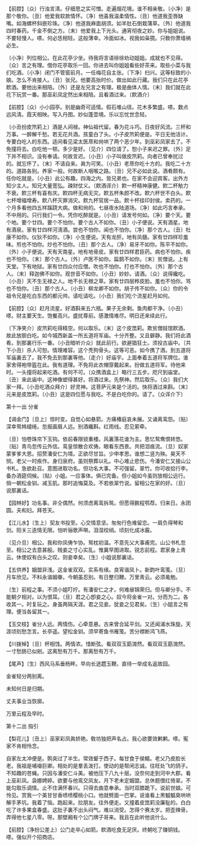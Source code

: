 <!-- { "loadSidebar": true } -->
【前腔】〔众〕行浊言淸。仔细思之实可憎。走遍烟花境。谁不相亲敬。〔小净〕是那个敬你。〔丑〕他爱我软款情怀。〔净〕他喜我温柔情性。〔丑〕他道我歪唇缺嘴。如海螺杯斜嵌珍珠。〔净〕他道我麻面胡须。如羊肚石倒栽蒲草。〔外〕他道我四时春药。千金不倒之方。〔末〕他爱我上下光头。通宵彻夜之妙。你与姐姐说。不要轻慢人。嗏。何必恁相轻。这般薄幸。冷面如冰。视我如枭獍。只敎你萧墙祸必生。

〔小净〕列位相公。在此花亭少坐。待我将言语徐徐劝动姐姐。成就也不见得。〔众〕言之有理。借你花亭取乐一回。你进去叫你姐姐看些好茶来。取些小菜与我们吃酒。〔小净〕闭门不管窗前月。一任梅花自主张。〔下净〕扫兴。这等标致的小娘。怎么不肯接人。〔丑〕张兄。他要高抬时价。做出如此行藏。我们只在此花亭飮酒。要他出来相陪。〔外〕还是左兄言之有理。极是曲体人情。〔末〕我们就在此花下玩赏一番。那巫彩凤定然出来相陪。且看酒过来。〔飮酒介〕 

【前腔】〔众〕小小园亭。别是幽奇可适情。假石堆山径。花木多繁盛。嗏。数点远风淸。霞天相映。写入丹图。妙似蓬壶境。乐以忘忧世念轻。

〔小丑扮皮笊筣上〕酒是人间禄。神仙祖代留。春为花斗巧。日夜好风流。三杯和万事。一醉解千愁。若无花共酒。孩童白了头。小子皮笊筣便是。平日无他活计。专要白吃人的东西。适间看见梁太医荩和尙哄了两个恶少年。到巫彩凤家去了。不免撞将去。白吃他一顿。多少是好。〔见介〕四位请了。恕小子来迟之罪。〔外〕足下并不相识。没有奉请。何故言迟。〔小丑〕小子叫做皮笊筣。向者已曾奉扰过的。就忘怀了。〔末〕不请自来。眞为可笑。〔小丑〕老荩你吃十方的。我吃二十方的。道路各别。养家一般。何故断人咽喉之路。〔丑〕兄不必如此说。酒肴颇有。任你吃就是。〔小丑〕此公有趣。四海之内。皆兄弟也。在家不会迎宾客。出外方知少主人。知兄大量宽弘。疎财仗义。〔飮酒诨介〕飮一杯精神康健。飮二杯觔力不衰。飮三杯有喜有庆。飮四杯无病无灾。飮五杯朱颜不改。飮六杯世不白头。飮七杯增福增寿。飮八杯灭罪消灾。飮九杯官居一品。飮十杯挂印封侯。卖药的。一个月多看他四五样蹊跷大病。做和尙的。七昼夜水陆道场。〔净〕如此巧言奉承。不中用的。只行我们一令。凭你吃醉就是。〔小丑〕请发号何如。〔净〕要个天。要个地。要个廿四。要个不怕你。要个古人不如你。〔丑〕小子便说。天有酒星。地有酒泉。家有廿四样河淸酒。尝也不怕你。闻也不怕你。〔净〕那个古人。〔丑〕杜康不如你。仪狄不如你。〔净〕小生便说。天有龙肝。地有凤髓。家有廿四样珍羞味。煎也不怕你。炒也不怕你。〔丑〕那个古人。〔净〕易牙不如你。陈平不如你。〔外〕小子便说。天有天南星。地有地骨皮。家有廿四样君臣药。病也不怕你。疾也不怕你。〔末〕那个古人。〔外〕卢医不如你。扁鹊不如你。〔末〕贫僧说。上有天堂。下有地狱。家有廿四众付应僧。吹也不怕你。打也不怕你。〔外〕那个古人。〔末〕释迦佛不如你。观世音不如你。〔小丑〕妙妙。请酒。〔众〕说得纔吃。〔小丑〕天不生无禄之人。地不长无根之草。家有廿四层桦皮脸。羞也不怕你。骂也不怕你。〔丑〕那个古人。〔小丑〕柳龙卿不如你。胡子传不如你。〔众〕你的令祖令兄是吃白东西的都元帅。请吃请吃。〔小丑〕我们吃个流星赶月如何。 

【前腔】〔众〕赶月流星。好酒斟来五六瓶。果子无余剩。鱼肉都干净。〔小丑〕嗏。财主要天生。饱餐高兴。盛扰尊前。感激情难尽。明日还来续此行。

〔下净笑介〕皮笊筣吃得精空。何以取乐。〔末〕这个皮笟筣。欺贫僧妓馆飮酒。故此放胆白吃。如今城西新盖一所五道将军庙。十分齐整。又且僻静。我们将此酒肴。到那裏行乐一番。〔小丑暗听介众〕就此前行。欲避猖狂士。须投古庙中。〔共下小丑〕杀人可恕。情理难容。这个秃狗骨头。这等可恶。如今携了酒。到五道将军庙裏去了。我不免去到那裏等他。〔走介〕好庙宇。上面奉着五道将军牌位。谁家舍得袍带盔在此。我有道理。不免将此衣帽穿戴起来。扮做五道将军。待他来时。一头撞将起来吃酒。有何不可。〔众携酒盒上〕略行三五步。咫尺到庙堂。〔丑〕来此庙中。这神像塑得甚好。将酒过来。先祭神。然后取乐。〔众〕我们大家一拜。〔小丑吃酒众拜介〕好灵神。这菩萨元来是个活的。快将酒过来斟。〔末〕元来是皮笟筣。〔小丑〕这是四位愿与我吃。不是白吃你的。请了。〔众诨介下〕 

第十一出
分雀

【谒金门】〔旦上〕惊时变。自觉心如悬箭。方痛椿庭哀未展。又诵离鸾怨。〔贴〕深幸鸳帏缱绻。忽报画眉人远。别酒纔斟。红雨线。忍见萦牵。

〔旦〕怕卷珠帘下玉钩。依前春限锁重楼。风裏落花谁为主。思忆鸳鸯恨转悠。〔贴〕靑鸟忽传云外信。鸾皇惊散合欢俦。眼看东西景。共把泪痕流。〔旦〕奴家蒙爹爹大恩。招赘潘安仁为壻。正欲尽甘旨。少申孝思。谁想二竖为殃。昊天不悯。老父一时疾作。身归泉府。虽则祭葬以礼。中心难止悲伤。今潘安仁又接山公书札。急欲赴召。意图进取功名。但功名大事。不可强留。翠竹。你可收拾行李。备办酒筵伺候。〔贴〕小姐。一应事体。俱已完备。但小姐如今虽则放相公远行。倘一朝松金钏。减玉肌。那时追悔莫及。不若依翠竹说。留相公在家的好。〔旦〕说那裏话。 

【园林好】功名事。非仝偶然。何须虑离鸾拆鸳。但愿得鹏程鹗荐。归来日。永团圆。夫和妇。拜苍天。

【江儿水】〔生上〕契友书投至。心交情意坚。匆匆行色难留恋。一肩负得琴和剑。阳关三迭情无限。怕听骊歌声啭。泪湿绞绡。顷刻化成冰霰。

〔见介旦〕相公。我和你凤俦乍协。鸳枕初温。不意先父大事甫完。山公书札忽至。相公之去意甚殷。贱妾之寸心实乱。惟冀早图进取。锐志前程。君家身上靑云。休使奴有白头之叹。则妾幸矣。〔生〕小姐说那裏话。 

【五供养】姻盟非浅。这金雀双双。实系有缘。良宵谐凤卜。新韵叶鸾笺。〔旦〕月车欣见。不料永谐姻眷。今朝虽忍别。有日整归鞭。万里靑云。必须黾勉。

〔生〕前程之事。不须小姐叮咛。有潘安仁之才。何难昼锦荣归。但与卿分手。不能朝夕相对。以为恨耳。〔旦〕君之心卽妾之心。奴今将金雀一对。分而为二。各收其一。时复玩之。身虽两隔天涯。君之见妾。犹妾之见君矣。〔生〕小姐言之有理。便当各留其一。 

【玉交枝】雀分人远。两情伤。心牵意悬。古来曾合延平剑。又还闻浦水珠旋。天涯顷刻愁怎言。长亭遥。望松金钏。须早寄鱼书雁笺。苦分襟断鸿飞燕。

【川拨棹】〔旦〕杯相饯。两情浓。惜断弦。看双双玉筯潸然。看双双玉筯潸然。一寸愁肠已似剜。这离愁有万千。那离愁有万千。

【尾声】〔生〕西风马系垂杨畔。早向长途趱玉鞭。直待一举成名返故园。

金雀轻分两别离。



未知何日是归期。

丈夫事业当恢廓。



万里云程及早时。 

第十二出
指引

【梨花儿】〔丑上〕巫家彩凤眞娇艳。敎坊独把声名占。我心欲要效鹣鹣。嗏。寃家不肯相怜念。

自家左太冲便是。鹘突过了半生。常效颦于西子。每甘食于侯鲭。老父乃皮脸长老。我祖是哺啜巨卿。相处的是羣丢泼打。使动的是帮闲志诚。往旺处飞的鸽子。不知趣的苍蝇。只因与潘安仁斗美。被他压下八九十层。没奈何走到河中大郡。看上巫彩凤。袅娜娉婷。欲要与他鸾交凤友。月下老未定姻盟。总休题偎红倚翠。不能勾取乐调情。止不住满怀春兴。只得去曲意奉承。当时双膝跪下。说前世娘。可怜见。赏我一个美甘甘香喷喷樱桃小口。他就劈面一巴掌。说谁看上黑魆魆臭哄哄解手茅坑。我着了恼。跑起来。拉朋友。往外便走。又撞着皮笟筣没廉耻的。白白吃了许多果盒春盛。这肚子裏不出头闷气。难以消受。怎得个赛太岁。把歪辣骨。弄得他七星八零。呀。那壁厢有个公门牌子哥来。我且在此听他说什么。 

【前腔】〔净扮公差上〕公门走卒心如箭。飮酒吃食无足厌。终朝吃了赚铜钱。嗏。强似开个招商店。


